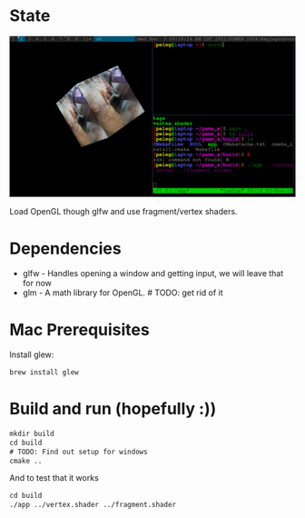 # State

![Example](screen.png)

Load OpenGL though glfw and use fragment/vertex shaders.

# Dependencies

* glfw - Handles opening a window and getting input, we will leave that for now
* glm - A math library for OpenGL. # TODO: get rid of it

# Mac Prerequisites
Install glew:
```
brew install glew
```

# Build and run (hopefully :))
```
mkdir build
cd build
# TODO: Find out setup for windows
cmake .. 
```

And to test that it works
```
cd build
./app ../vertex.shader ../fragment.shader
```
